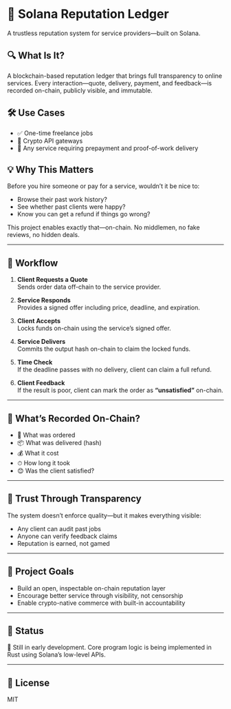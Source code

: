 # 🧾 Solana Reputation Ledger

A trustless reputation system for service providers—built on Solana.

## 🔍 What Is It?

A blockchain-based reputation ledger that brings full transparency to online services. Every interaction—quote, delivery, payment, and feedback—is recorded on-chain, publicly visible, and immutable.

## 🛠 Use Cases

- ✅ One-time freelance jobs  
- 🔐 Crypto API gateways  
- 🤝 Any service requiring prepayment and proof-of-work delivery

## 💡 Why This Matters

Before you hire someone or pay for a service, wouldn’t it be nice to:

- Browse their past work history?
- See whether past clients were happy?
- Know you can get a refund if things go wrong?

This project enables exactly that—on-chain. No middlemen, no fake reviews, no hidden deals.

---

## 🔄 Workflow

1. **Client Requests a Quote**  
   Sends order data off-chain to the service provider.

2. **Service Responds**  
   Provides a signed offer including price, deadline, and expiration.

3. **Client Accepts**  
   Locks funds on-chain using the service’s signed offer.

4. **Service Delivers**  
   Commits the output hash on-chain to claim the locked funds.

5. **Time Check**  
   If the deadline passes with no delivery, client can claim a full refund.

6. **Client Feedback**  
   If the result is poor, client can mark the order as **“unsatisfied”** on-chain.

---

## 📖 What’s Recorded On-Chain?

- 🔎 What was ordered  
- 📦 What was delivered (hash)  
- 💰 What it cost  
- ⏱ How long it took  
- 😊 Was the client satisfied?  

---

## 🔐 Trust Through Transparency

The system doesn’t enforce quality—but it makes everything visible:

- Any client can audit past jobs  
- Anyone can verify feedback claims  
- Reputation is earned, not gamed  

---

## 📌 Project Goals

- Build an open, inspectable on-chain reputation layer  
- Encourage better service through visibility, not censorship  
- Enable crypto-native commerce with built-in accountability

---

## 🚧 Status

🔧 Still in early development. Core program logic is being implemented in Rust using Solana’s low-level APIs.

---

## 📄 License

MIT


